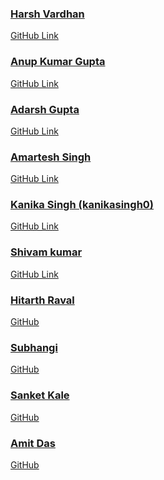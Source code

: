 <!-- ➡️ Adding your profile name alone here won't be merged 🙅‍♂️  
Only contributors can add their name here  ⬅️
  -->
  
  

<!-- add your name and links after the bottom most name -->


### [Harsh Vardhan](https://github.com/harshvardhansb)
 [GitHub Link](https://github.com/harshvardhansb) 
<!-- next name below this line -->

### [Anup Kumar Gupta](https://github.com/anupgupta09)
 [GitHub Link](https://github.com/anupgupta09) 
<!-- next name below this line -->

### [Adarsh Gupta](https://github.com/adarsh1114)
 [GitHub Link](https://github.com/adarsh1114) 
<!-- next name below this line -->

### [Amartesh Singh](https://github.com/im-anahata)
 [GitHub Link](https://github.com/im-anahata) 
<!-- next name below this line -->

### [Kanika Singh (kanikasingh0)](https://github.com/kanikasingh0)
 [GitHub Link](https://github.com/kanikasingh0)
<!-- next name below this line -->

### [Shivam kumar](https://github.com/shivam04099)
 [GitHub Link](https://github.com/shivam04099)
<!-- next name below this line -->

### [Hitarth Raval](https://www.linkedin.com/in/ravalhitarth/)
 [GitHub](https://github.com/hitarthraval)
<!-- next name below this line --> 

### [Subhangi](https://www.linkedin.com/in/subhangi-dhasmana-04a911235/)
 [GitHub](https://github.com/SUBHANGI-DHASMANA)
<!-- next name below this line --> 

### [Sanket Kale](https://www.linkedin.com/in/sanket-kale)
 [GitHub](https://github.com/sanketkale99)
<!-- next name below this line --> 

### [Amit Das](https://www.linkedin.com/in/amit-das-ad)
 [GitHub](https://github.com/das-amit)
<!-- next name below this line --> 

